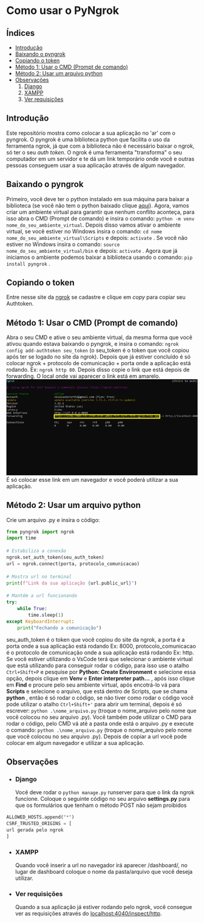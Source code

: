 # Como usar o PyNgrok

## Índices
- [Introdução](https://github.com/nKikito/Como_usar_o_PyNgrok?tab=readme-ov-file#introdu%C3%A7%C3%A3o)
- [Baixando o pyngrok](https://github.com/nKikito/Como_usar_o_PyNgrok?tab=readme-ov-file#baixando-o-pyngrok)
- [Copiando o token](https://github.com/nKikito/Como_usar_o_PyNgrok?tab=readme-ov-file#copiando-o-token)
- [Método 1: Usar o CMD (Prompt de comando)](https://github.com/nKikito/Como_usar_o_PyNgrok?tab=readme-ov-file#m%C3%A9todo-1-usar-o-cmd-prompt-de-comando)
- [Método 2: Usar um arquivo python](https://github.com/nKikito/Como_usar_o_PyNgrok?tab=readme-ov-file#m%C3%A9todo-2-usar-um-arquivo-python)
- [Observações](https://github.com/nKikito/Como_usar_o_PyNgrok?tab=readme-ov-file#observações)
    1. [Django](https://github.com/nKikito/Como_usar_o_PyNgrok?tab=readme-ov-file#django)
    2. [XAMPP](https://github.com/nKikito/Como_usar_o_PyNgrok?tab=readme-ov-file#xampp)
    3. [Ver requisições](https://github.com/nKikito/Como_usar_o_PyNgrok?tab=readme-ov-file#ver-requisi%C3%A7%C3%B5es)






## Introdução
Este repositório mostra como colocar a sua aplicação no 'ar' com o pyngrok. O pyngrok é uma biblioteca python que facilita o uso da ferramenta ngrok, já que com a biblioteca não é necessário baixar o ngrok, só ter o seu _auth token_. O ngrok é uma ferramenta "transforma" o seu computador em um servidor e te dá um link temporário onde você e outras pessoas conseguem usar a sua aplicação através de algum navegador.

## Baixando o pyngrok
Primeiro, você deve ter o python instalado em sua máquina para baixar a biblioteca (se você não tem o python baixado clique [aqui](https://www.python.org/)). Agora, vamos criar um ambiente virtual para garantir que nenhum conflito aconteça, para isso abra o CMD (Prompt de comando) e insira o comando: `python -m venv nome_do_seu_ambiente_virtual`. Depois disso vamos ativar o ambiente virtual, se você estiver no Windows insira o comando: `cd nome nome_do_seu_ambiente_virtual\Scripts` e depois: `activate` . Se você não estiver no Windows insira o comando: `source nome_do_seu_ambiente_virtual/bin` e depois: `activate` . Agora que já iniciamos o ambiente podemos baixar a biblioteca usando o comando: `pip install pyngrok` .

## Copiando o token
Entre nesse site da [ngrok](https://dashboard.ngrok.com/get-started/your-authtoken) se cadastre e clique em _copy_ para copiar seu Authtoken.

## Método 1: Usar o CMD (Prompt de comando)
Abra o seu CMD e ative o seu ambiente virtual, da mesma forma que você ativou quando estava baixando o pyngrok, e insira o comando: `ngrok config add-authtoken seu_token` (o seu_token é o token que você copiou após ter se logado no site da ngrok). Depois que já estiver concluído é só colocar ngrok + protocolo de comunicação + porta onde a aplicação está rodando. Ex: `ngrok http 80`. Depois disso copie o link que está depois de forwarding. O local onde vai aparecer o link está em amarelo. ![](Imagens/url.png)
É só colocar esse link em um navegador e você poderá utilizar a sua aplicação.

## Método 2: Usar um arquivo python
Crie um arquivo .py e insira o código:
```python
from pyngrok import ngrok
import time

# Estabiliza a conexão
ngrok.set_auth_token(seu_auth_token)
url = ngrok.connect(porta, protocolo_comunicacao)

# Mostra url no terminal
print(f"Link da sua aplicação {url.public_url}")

# Mantém a url funcionando
try:
    while True:
        time.sleep(1)
except KeyboardInterrupt:
    print("Fechando a comunicação")
```
seu_auth_token é o token que você copiou do site da ngrok, a porta é a porta onde a sua aplicação está rodando Ex: 8000, protocolo_comunicacao é o protocolo de comunicação onde a sua aplicação está rodando Ex: http. Se você estiver utilizando o VsCode terá que selecionar o ambiente virtual que está utilizando para conseguir rodar o código, para isso use o atalho `Ctrl+Shift+P` e pesquise por **Python: Create Environment** e selecione essa opção, depois clique em **Venv** e **Enter interpreter path...** , após isso clique em **Find** e procure pelo seu ambiente virtual, após encotrá-lo vá para **Scripts** e selecione o arquivo, que está dentro de Scripts, que se chama **python** , então é só rodar o código, se não tiver como rodar o código você pode utilizar o atalho `Ctrl+Shift+'` para abrir um terminal, depois é só escrever: `python .\nome_arquivo.py` (troque o nome_arquivo pelo nome que você colocou no seu arquivo .py). Você também pode utilizar o CMD para rodar o código, pelo CMD vá até a pasta onde está o arquivo .py e execute o comando: `python .\nome_arquivo.py` (troque o nome_arquivo pelo nome que você colocou no seu arquivo .py). Depois de copiar a url você pode colocar em algum navegador e utilizar a sua aplicação.

## Observações
- ### Django
    Você deve rodar o `python manage.py` runserver para que o link da ngrok funcione.
    Coloque o seguinte código no seu arquivo **settings.py** para que 
os formulários que tenham o método POST não sejam proibidos 
```python
ALLOWED_HOSTS.append("*") 
CSRF_TRUSTED_ORIGINS = [ 
url gerada pelo ngrok 
]
```

- ### XAMPP
    Quando você inserir a url no navegador irá aparecer /dashboard/, 
    no lugar de dashboard coloque o nome da pasta/arquivo que você deseja utilizar. 

- ### Ver requisições
    Quando a sua aplicação já estiver rodando pelo ngrok, você consegue ver as requisições através do [localhost:4040/inspect/http](http://localhost:4040/inspect/http).
